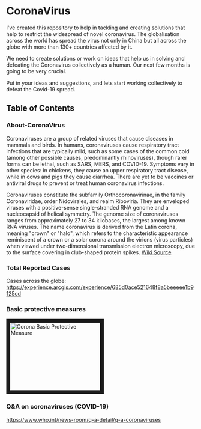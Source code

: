 # CoronaVirus

I've created this repository to help in tackling and creating solutions that help to restrict the widespread of novel coronavirus. The globalisation across the world has spread the virus not only in China but all across the globe with more than 130+ countries affected by it. 

We need to create solutions or work on ideas that help us in solving and defeating the Coronavirus collectively as a human. Our next few months is going to be very crucial. 

Put in your ideas and suggestions, and lets start working collectively to defeat the Covid-19 spread.

## Table of Contents


### About-CoronaVirus

Coronaviruses are a group of related viruses that cause diseases in mammals and birds. In humans, coronaviruses cause respiratory tract infections that are typically mild, such as some cases of the common cold (among other possible causes, predominantly rhinoviruses), though rarer forms can be lethal, such as SARS, MERS, and COVID-19. Symptoms vary in other species: in chickens, they cause an upper respiratory tract disease, while in cows and pigs they cause diarrhea. There are yet to be vaccines or antiviral drugs to prevent or treat human coronavirus infections.

Coronaviruses constitute the subfamily Orthocoronavirinae, in the family Coronaviridae, order Nidovirales, and realm Riboviria. They are enveloped viruses with a positive-sense single-stranded RNA genome and a nucleocapsid of helical symmetry. The genome size of coronaviruses ranges from approximately 27 to 34 kilobases, the largest among known RNA viruses. The name coronavirus is derived from the Latin corona, meaning "crown" or "halo", which refers to the characteristic appearance reminiscent of a crown or a solar corona around the virions (virus particles) when viewed under two-dimensional transmission electron microscopy, due to the surface covering in club-shaped protein spikes. [Wiki Source][1]

### Total Reported Cases

Cases across the globe: https://experience.arcgis.com/experience/685d0ace521648f8a5beeeee1b9125cd

### Basic protective measures

<a href="https://youtu.be/bPITHEiFWLc" target="_blank"><img src="https://fontmeme.com/images/WHO-logo-font.png" 
alt="Corona Basic Protective Measure" width="240" height="180" border="10" /></a>

### Q&A on coronaviruses (COVID-19)

https://www.who.int/news-room/q-a-detail/q-a-coronaviruses


[1]: https://en.wikipedia.org/wiki/Coronavirus
